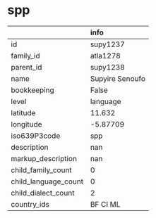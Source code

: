 # spp
|                      | info            |
|:---------------------|:----------------|
| id                   | supy1237        |
| family_id            | atla1278        |
| parent_id            | supy1238        |
| name                 | Supyire Senoufo |
| bookkeeping          | False           |
| level                | language        |
| latitude             | 11.632          |
| longitude            | -5.87709        |
| iso639P3code         | spp             |
| description          | nan             |
| markup_description   | nan             |
| child_family_count   | 0               |
| child_language_count | 0               |
| child_dialect_count  | 2               |
| country_ids          | BF CI ML        |